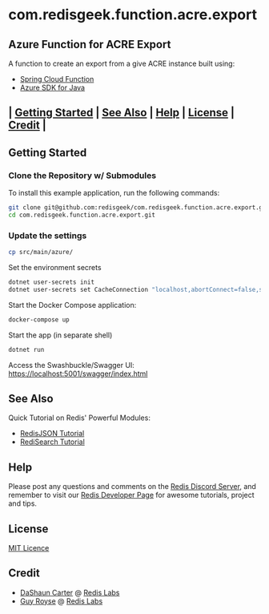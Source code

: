 # com.redisgeek.function.acre.export
## Azure Function for ACRE Export

A function to create an export from a give ACRE instance built using:

* [Spring Cloud Function](https://spring.io/projects/spring-cloud-function)
* [Azure SDK for Java](https://github.com/Azure/azure-sdk-for-java)


## | [Getting Started](#getting-started) | [See Also](#see-also) | [Help](#help) | [License](#license) | [Credit](#credit) |

## Getting Started

### Clone the Repository w/ Submodules

To install this example application, run the following commands:
```bash
git clone git@github.com:redisgeek/com.redisgeek.function.acre.export.git
cd com.redisgeek.function.acre.export.git
```

### Update the settings

```bash
cp src/main/azure/
```

Set the environment secrets
```bash
dotnet user-secrets init
dotnet user-secrets set CacheConnection "localhost,abortConnect=false,ssl=false,allowAdmin=false,password="
```

Start the Docker Compose application:
 ```bash
 docker-compose up
 ```

Start the app (in separate shell)
```bash
dotnet run
```

Access the Swashbuckle/Swagger UI:
[https://localhost:5001/swagger/index.html](https://localhost:5001/swagger/index.html)

## See Also

Quick Tutorial on Redis' Powerful Modules:

* [RedisJSON Tutorial](https://developer.redislabs.com/howtos/redisjson)
* [RediSearch Tutorial](https://developer.redislabs.com/howtos/redisearch)

## Help

Please post any questions and comments on the [Redis Discord Server](https://discord.gg/redis),
and remember to visit our [Redis Developer Page](https://developer.redislabs.com) for awesome tutorials,
project and tips.

## License

[MIT Licence](http://www.opensource.org/licenses/mit-license.html)

## Credit

- [DaShaun Carter](https://github.com/dashaun) @ [Redis Labs](https://redislabs.com)
- [Guy Royse](https://github.com/guyroyse) @ [Redis Labs](https://redislabs.com)